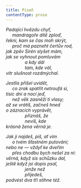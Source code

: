 ```yaml
---
title: Píseň
contentType: prose
---
```


_Padající hvězdu chyť,  
     mandragoře dítě zploď,  
řekni, kam se čas moh skrýt,  
     proč má pazneht čertův rod,  
jak zpěv Sirén slyšet mám,  
jak se vyhnout pomluvám  
               a kdy dál  
               tam, kde vál,  
vítr slušnost rozdmýchal._

_Jestlis přišel uvidět,  
     co zrak spatřit netroufá si,  
tisíc dní a nocí jeď,  
     než věk zasněží ti vlasy;  
až se vrátíš, začneš hned  
o zázracích vyprávět,  
               přiznáš, že  
               nevíš, kde  
krásná žena věrná je._

_Jak ji najdeš, piš, ať vím  
     o tvém šťastném putování;  
nebo ne — vždyť ke dveřím  
     přes chodbu bych nešel za ní:  
věrná, když sis schůzku dal,  
ještě když jsi dopis psal,  
               jenže než  
               přijedeš,  
podvést dva tři stihne též._
